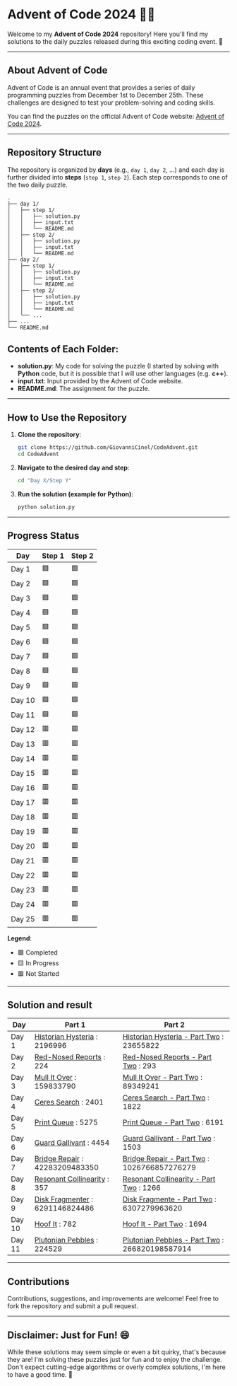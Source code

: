 # Advent of Code 2024 🎄✨

Welcome to my **Advent of Code 2024** repository! Here you'll find my solutions to the daily puzzles released during this exciting coding event. 🚀

---

## About Advent of Code

Advent of Code is an annual event that provides a series of daily programming puzzles from December 1st to December 25th. These challenges are designed to test your problem-solving and coding skills.

You can find the puzzles on the official Advent of Code website: [Advent of Code 2024](https://adventofcode.com/2024).

---

## Repository Structure

The repository is organized by **days** (e.g., `day 1`, `day 2`, ...) and each day is further divided into **steps** (`step 1`, `step 2`). Each step corresponds to one of the two daily puzzle.

```plaintext
.
├── day 1/
│   ├── step 1/
│   │   ├── solution.py
│   │   ├── input.txt
│   │   └── README.md
│   ├── step 2/
│   │   ├── solution.py
│   │   ├── input.txt
│   │   └── README.md
├── day 2/
│   ├── step 1/
│   │   ├── solution.py
│   │   ├── input.txt
│   │   └── README.md
│   ├── step 2/
│   │   ├── solution.py
│   │   ├── input.txt
│   │   └── README.md
│   └── ...
├── ...
└── README.md
```
## Contents of Each Folder:

- **solution.py**: My code for solving the puzzle (I started by solving with **Python** code, but it is possible that I will use other languages (e.g. **c++**).
- **input.txt**: Input provided by the Advent of Code website.
- **README.md**: The assignment for the puzzle.

---

## How to Use the Repository

1. **Clone the repository**:
   ```bash
   git clone https://github.com/GiovanniCinel/CodeAdvent.git
   cd CodeAdvent
   ```

2. **Navigate to the desired day and step**:
   ```bash
   cd "Day X/Step Y"
   ```

3. **Run the solution (example for Python)**:
   ```bash
   python solution.py
   ```

---

## Progress Status

| Day    | Step 1 | Step 2  |
|--------|--------|---------|
| Day 1  |   🟩   |   🟩   |     
| Day 2  |   🟩   |   🟩   |
| Day 3  |   🟩   |   🟩   |
| Day 4  |   🟩   |   🟩   |
| Day 5  |   🟩   |   🟩   |
| Day 6  |   🟩   |   🟩   |
| Day 7  |   🟩   |   🟩   |
| Day 8  |   🟩   |   🟩   |
| Day 9  |   🟩   |   🟩   |
| Day 10 |   🟩   |   🟩   |
| Day 11 |   🟩   |   🟩   |
| Day 12 |   🟥   |   🟥   |
| Day 13 |   🟥   |   🟥   |
| Day 14 |   🟥   |   🟥   |
| Day 15 |   🟥   |   🟥   |
| Day 16 |   🟥   |   🟥   |
| Day 17 |   🟥   |   🟥   |
| Day 18 |   🟥   |   🟥   |
| Day 19 |   🟥   |   🟥   |
| Day 20 |   🟥   |   🟥   |
| Day 21 |   🟥   |   🟥   |
| Day 22 |   🟥   |   🟥   |
| Day 23 |   🟥   |   🟥   |
| Day 24 |   🟥   |   🟥   |
| Day 25 |   🟥   |   🟥   |

**Legend**:
- 🟩 Completed
- 🟨 In Progress
- 🟥 Not Started

---
## Solution and result

| Day      | Part 1                                                           | Part 2                                                                         |
|----------|------------------------------------------------------------------|---------------------------------------------------------------------------------|
| Day 1    | [Historian Hysteria](Day%201/Step%201/solution.py) : 2196996     | [Historian Hysteria - Part Two](Day%201/Step%202/solution.py) : 23655822        |
| Day 2    | [Red-Nosed Reports](Day%202/Step%201/solution.py) : 224          | [Red-Nosed Reports - Part Two](Day%202/Step%202/solution.py) : 293              |
| Day 3    | [Mull It Over](Day%203/Step%201/solution.py) : 159833790         | [Mull It Over - Part Two](Day%203/Step%202/solution.py) : 89349241              |
| Day 4    | [Ceres Search](Day%204/Step%201/solution.py) : 2401              | [Ceres Search - Part Two](Day%204/Step%202/solution.py) : 1822                  |
| Day 5    | [Print Queue](Day%205/Step%201/solution.py) : 5275               | [Print Queue - Part Two](Day%205/Step%202/solution.py) : 6191                   |
| Day 6    | [Guard Gallivant](Day%206/Step%201/solution.py) : 4454           | [Guard Gallivant - Part Two](Day%206/Step%202/solution.py) : 1503               |
| Day 7    | [Bridge Repair](Day%207/Step%201/solution.py) : 42283209483350   | [Bridge Repair - Part Two](Day%207/Step%202/solution.py) : 1026766857276279     |
| Day 8    | [Resonant Collinearity](Day%208/Step%201/solution.py) : 357      | [Resonant Collinearity - Part Two](Day%208/Step%202/solution.py) : 1266         |
| Day 9    | [Disk Fragmenter](Day%209/Step%201/solution.py) : 6291146824486  | [Disk Fragmente - Part Two](Day%209/Step%202/solution.py) : 6307279963620       |
| Day 10   | [Hoof It](Day%2010/Step%201/solution.py) : 782                   | [Hoof It - Part Two](Day%2010/Step%202/solution.py) : 1694                      |
| Day 11   | [Plutonian Pebbles](Day%2011/Step%201/solution.py) : 224529      | [Plutonian Pebbles - Part Two](Day%2011/Step%202/solution.py) : 266820198587914 |
<!-- Future days commented out for now -->
<!--
| Day 12   | [Challenge Name](Day%2012/Step%201/solution.py) : RESULT         | [Challenge Name - Part Two](Day%2012/Step%202/solution.py) : RESULT          |
| Day 13   | [Challenge Name](Day%2013/Step%201/solution.py) : RESULT         | [Challenge Name - Part Two](Day%2013/Step%202/solution.py) : RESULT          |
| Day 14   | [Challenge Name](Day%2014/Step%201/solution.py) : RESULT         | [Challenge Name - Part Two](Day%2014/Step%202/solution.py) : RESULT          |
| Day 15   | [Challenge Name](Day%2015/Step%201/solution.py) : RESULT         | [Challenge Name - Part Two](Day%2015/Step%202/solution.py) : RESULT          |
| Day 16   | [Challenge Name](Day%2016/Step%201/solution.py) : RESULT         | [Challenge Name - Part Two](Day%2016/Step%202/solution.py) : RESULT          |
| Day 17   | [Challenge Name](Day%2017/Step%201/solution.py) : RESULT         | [Challenge Name - Part Two](Day%2017/Step%202/solution.py) : RESULT          |
| Day 18   | [Challenge Name](Day%2018/Step%201/solution.py) : RESULT         | [Challenge Name - Part Two](Day%2018/Step%202/solution.py) : RESULT          |
| Day 19   | [Challenge Name](Day%2019/Step%201/solution.py) : RESULT         | [Challenge Name - Part Two](Day%2019/Step%202/solution.py) : RESULT          |
| Day 20   | [Challenge Name](Day%2020/Step%201/solution.py) : RESULT         | [Challenge Name - Part Two](Day%2020/Step%202/solution.py) : RESULT          |
| Day 21   | [Challenge Name](Day%2021/Step%201/solution.py) : RESULT         | [Challenge Name - Part Two](Day%2021/Step%202/solution.py) : RESULT          |
| Day 22   | [Challenge Name](Day%2022/Step%201/solution.py) : RESULT         | [Challenge Name - Part Two](Day%2022/Step%202/solution.py) : RESULT          |
| Day 23   | [Challenge Name](Day%2023/Step%201/solution.py) : RESULT         | [Challenge Name - Part Two](Day%2023/Step%202/solution.py) : RESULT          |
| Day 24   | [Challenge Name](Day%2024/Step%201/solution.py) : RESULT         | [Challenge Name - Part Two](Day%2024/Step%202/solution.py) : RESULT          |
| Day 25   | [Challenge Name](Day%2025/Step%201/solution.py) : RESULT         | [Challenge Name - Part Two](Day%2025/Step%202/solution.py) : RESULT          |
-->

---

## Contributions

Contributions, suggestions, and improvements are welcome! Feel free to fork the repository and submit a pull request.

---

## Disclaimer: Just for Fun! 😄

While these solutions may seem simple or even a bit quirky, that's because they are! I'm solving these puzzles just for fun and to enjoy the challenge. Don't expect cutting-edge algorithms or overly complex solutions, I'm here to have a good time. 🎉
